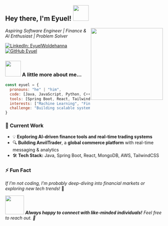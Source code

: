 <h2> Hey there, I'm Eyuel! <img src="https://media.giphy.com/media/hvRJCLFzcasrR4ia7z/giphy.gif" width="50"></h2>
<img align='right' src="https://media.giphy.com/media/3o7abKhOpu0NwenH3O/giphy.gif" width="230">

<p><em>Aspiring Software Engineer | Finance & AI Enthusiast | Problem Solver</em></p>

[![LinkedIn: EyuelWoldehanna](https://img.shields.io/badge/-EyuelWoldehanna-blue?style=flat-square&logo=Linkedin&logoColor=white&link=https://www.linkedin.com/in/eyuelwoldehanna/)](https://www.linkedin.com/in/eyuelwoldehanna/)
[![GitHub Eyuel](https://img.shields.io/github/followers/EyuelWoldehanna?label=follow&style=social)](https://github.com/EyuelWoldehanna)

### <img src="https://media.giphy.com/media/VgCDAzcKvsR6OM0uWg/giphy.gif" width="50"> A little more about me...  

```javascript
const eyuel = {
  pronouns: "he" | "him",
  code: [Java, JavaScript, Python, C++],
  tools: [Spring Boot, React, TailwindCSS, MongoDB, AWS S3, Node.js],
  interests: ["Machine Learning", "Finance", "Trading Algorithms", "Backend Optimization"],
  challenge: "Building scalable systems while learning AI-driven analytics"
}
```

### 🚀 **Current Work**  
- 💡 **Exploring AI-driven finance tools and real-time trading systems**  
- 🔍 **Building AnvilTrader**, a **global commerce platform** with real-time messaging & analytics  
- 🛠 **Tech Stack:** Java, Spring Boot, React, MongoDB, AWS, TailwindCSS  

### ⚡ **Fun Fact**  
*If I’m not coding, I’m probably deep-diving into financial markets or exploring new tech trends!* 🚀  

<img src="https://media.giphy.com/media/LnQjpWaON8nhr21vNW/giphy.gif" width="60">  
<em><b>Always happy to connect with like-minded individuals!</b> Feel free to reach out. 🚀</em>
